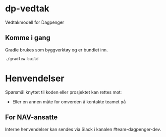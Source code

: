 # dp-vedtak

Vedtakmodell for Dagpenger

## Komme i gang

Gradle brukes som byggverktøy og er bundlet inn.

```
./gradlew build
```
# Henvendelser

Spørsmål knyttet til koden eller prosjektet kan rettes mot:

* Eller en annen måte for omverden å kontakte teamet på

## For NAV-ansatte

Interne henvendelser kan sendes via Slack i kanalen #team-dagpenger-dev.